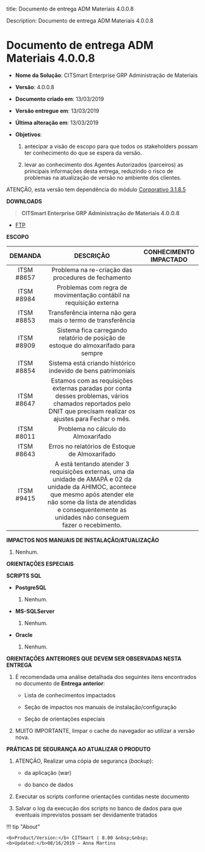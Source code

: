 title: Documento de entrega ADM Materiais 4.0.0.8

Description: Documento de entrega ADM Materiais 4.0.0.8

# Documento de entrega ADM Materiais 4.0.0.8

-   **Nome da Solução**: CITSmart Enterprise GRP Administração de Materiais

-   **Versão**: 4.0.0.8

-   **Documento criado em**: 13/03/2019

-   **Versão entregue em**: 13/03/2019

-   **Última alteração em**: 13/03/2019

-   **Objetivos**:

    1.  antecipar a visão de escopo para que todos os stakeholders possam ter
        conhecimento do que se espera da versão.

    2.  levar ao conhecimento dos Agentes Autorizados (parceiros) as principais
        informações desta entrega, reduzindo o risco de problemas na atualização
        de versão no ambiente dos clientes.

ATENÇÃO, esta versão tem dependência do módulo [Corporativo
3.1.8.5](/pt-br/citsmart-grp/materials-management/authorized-agents/deliveries/delivery-3185.html)

**DOWNLOADS**

>   **CITSmart Enterprise GRP Administração de Materiais 4.0.0.8**

-   [FTP](http://kb.citsmartcloud.com/entregas/grpadm/Enterprise/4.0.0.8/)

**ESCOPO**


|   DEMANDA  |                                                                                                                DESCRIÇÃO                                                                                                                | CONHECIMENTO IMPACTADO |
|:----------:|:---------------------------------------------------------------------------------------------------------------------------------------------------------------------------------------------------------------------------------------:|:----------------------:|
| ITSM #8657 |                                                                                           Problema na re-criação das procedures de fechamento                                                                                           |                        |
| ITSM #8984 |                                                                                    Problemas com regra de movimentação contábil na requisição externa                                                                                   |                        |
| ITSM #8853 |                                                                                       Transferência interna não gera mais o termo de transferência                                                                                      |                        |
| ITSM #8909 |                                                                           Sistema fica carregando relatório de posição de estoque do almoxarifado para sempre                                                                           |                        |
| ITSM #8854 |                                                                                       Sistema está criando histórico indevido de bens patrimoniais                                                                                      |                        |
| ITSM #8647 |                                     Estamos com as requisições externas paradas por conta desses problemas, vários chamados reportados pelo DNIT que precisam realizar os ajustes para Fechar o mês.                                    |                        |
| ITSM #8011 |                                                                                                   Problema no cálculo do Almoxarifado                                                                                                   |                        |
| ITSM #8643 |                                                                                              Erros no relatórios de Estoque de Almoxarifado                                                                                             |                        |
| ITSM #9415 | A está tentando atender 3 requisições externas, uma da unidade de AMAPÁ e 02 da unidade da AHIMOC, acontece que mesmo após atender ele não some da lista de atendidas e consequentemente as unidades não conseguem fazer o recebimento. |                        |


**IMPACTOS NOS MANUAIS DE INSTALAÇÃO/ATUALIZAÇÃO**

1.  Nenhum.

**ORIENTAÇÕES ESPECIAIS**

**SCRIPTS SQL**

-   **PostgreSQL**

    1.  Nenhum.

-   **MS-SQLServer**

    1.  Nenhum.

-   **Oracle**

    1.  Nenhum.

**ORIENTAÇÕES ANTERIORES QUE DEVEM SER OBSERVADAS NESTA ENTREGA**

1.  É recomendada uma análise detalhada dos seguintes itens encontrados no
    documento de **Entrega anterior**:

    -   Lista de conhecimentos impactados

    -   Seção de impactos nos manuais de instalação/configuração

    -   Seção de orientações especiais

2.  MUITO IMPORTANTE, limpar o cache do navegador ao utilizar a versão nova.

**PRÁTICAS DE SEGURANÇA AO ATUALIZAR O PRODUTO**

1.  ATENÇÃO, Realizar uma cópia de segurança (*backup*):

    -   da aplicação (war)

    -   do banco de dados

2.  Executar os scripts conforme orientações contidas neste documento

3.  Salvar o log da execução dos scripts no banco de dados para que eventuais
    imprevistos possam ser devidamente tratados


!!! tip "About"

    <b>Product/Version:</b> CITSmart | 8.00 &nbsp;&nbsp;
    <b>Updated:</b>08/16/2019 – Anna Martins
